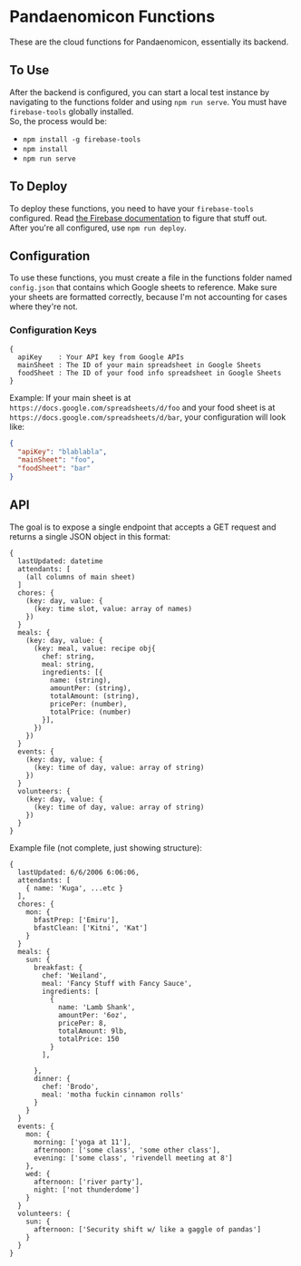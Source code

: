 # Pandaenomicon Functions
These are the cloud functions for Pandaenomicon, essentially its backend.

## To Use
After the backend is configured, you can start a local test instance by navigating to the functions folder and using `npm run serve`. You must have `firebase-tools` globally installed.  
So, the process would be:  
* `npm install -g firebase-tools`
* `npm install`
* `npm run serve`

## To Deploy
To deploy these functions, you need to have your `firebase-tools` configured. Read [the Firebase documentation](https://firebase.google.com/docs/functions/get-started) to figure that stuff out.  
After you're all configured, use `npm run deploy`.

## Configuration
To use these functions, you must create a file in the functions folder named `config.json` that contains which Google sheets to reference. Make sure your sheets are formatted correctly, because I'm not accounting for cases where they're not.

### Configuration Keys
```
{
  apiKey    : Your API key from Google APIs
  mainSheet : The ID of your main spreadsheet in Google Sheets
  foodSheet : The ID of your food info spreadsheet in Google Sheets
}
```

Example:
If your main sheet is at `https://docs.google.com/spreadsheets/d/foo` and your food sheet is at `https://docs.google.com/spreadsheets/d/bar`, your configuration will look like:
```json
{
  "apiKey": "blablabla",
  "mainSheet": "foo",
  "foodSheet": "bar"
}
```

## API

The goal is to expose a single endpoint that accepts a GET request and returns a single JSON object in this format:

```
{
  lastUpdated: datetime
  attendants: [
    (all columns of main sheet)
  ]
  chores: {
    (key: day, value: {
      (key: time slot, value: array of names)
    })
  }
  meals: {
    (key: day, value: {
      (key: meal, value: recipe obj{
        chef: string,
        meal: string,
        ingredients: [{
          name: (string),
          amountPer: (string),
          totalAmount: (string),
          pricePer: (number),
          totalPrice: (number)
        }],
      })
    })
  }
  events: {
    (key: day, value: {
      (key: time of day, value: array of string)
    })
  }
  volunteers: {
    (key: day, value: {
      (key: time of day, value: array of string)
    })
  }
}
```

Example file (not complete, just showing structure):
```
{
  lastUpdated: 6/6/2006 6:06:06,
  attendants: [
    { name: 'Kuga', ...etc }
  ],
  chores: {
    mon: {
      bfastPrep: ['Emiru'],
      bfastClean: ['Kitni', 'Kat']
    }
  }
  meals: {
    sun: {
      breakfast: {
        chef: 'Weiland',
        meal: 'Fancy Stuff with Fancy Sauce',
        ingredients: [
          {
            name: 'Lamb Shank',
            amountPer: '6oz',
            pricePer: 8,
            totalAmount: 9lb,
            totalPrice: 150
          }
        ],

      },
      dinner: {
        chef: 'Brodo',
        meal: 'motha fuckin cinnamon rolls'
      }
    }
  }
  events: {
    mon: {
      morning: ['yoga at 11'],
      afternoon: ['some class', 'some other class'],
      evening: ['some class', 'rivendell meeting at 8']
    },
    wed: {
      afternoon: ['river party'],
      night: ['not thunderdome']
    }
  }
  volunteers: {
    sun: {
      afternoon: ['Security shift w/ like a gaggle of pandas']
    }
  }
}
```
